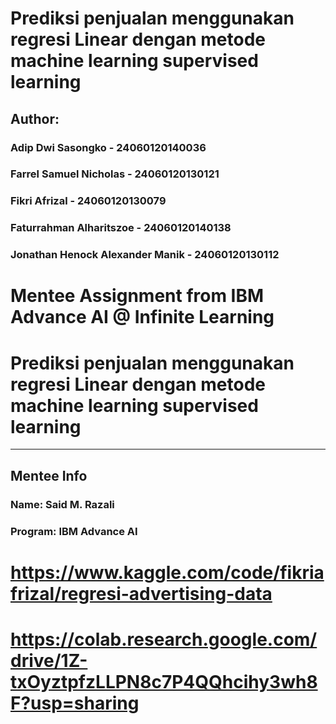 # Prediksi penjualan menggunakan regresi Linear dengan metode machine learning supervised learning
## Author: 
### Adip Dwi Sasongko - 24060120140036
### Farrel Samuel Nicholas - 24060120130121
### Fikri Afrizal - 24060120130079
### Faturrahman Alharitszoe - 24060120140138
### Jonathan Henock Alexander Manik - 24060120130112

# Mentee Assignment from IBM Advance AI @ Infinite Learning 
# Prediksi penjualan menggunakan regresi Linear dengan metode machine learning supervised learning
---

## Mentee Info
### Name: Said M. Razali
### Program: IBM Advance AI

# https://www.kaggle.com/code/fikriafrizal/regresi-advertising-data
# https://colab.research.google.com/drive/1Z-txOyztpfzLLPN8c7P4QQhcihy3wh8F?usp=sharing
